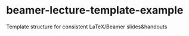 # beamer-lecture-template-example
Template structure for consistent LaTeX/Beamer slides&amp;handouts
